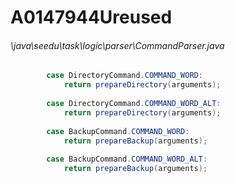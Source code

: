 # A0147944Ureused
###### \java\seedu\task\logic\parser\CommandParser.java
``` java
        case DirectoryCommand.COMMAND_WORD:
            return prepareDirectory(arguments);
            
        case DirectoryCommand.COMMAND_WORD_ALT:
            return prepareDirectory(arguments);
            
        case BackupCommand.COMMAND_WORD:
            return prepareBackup(arguments);
            
        case BackupCommand.COMMAND_WORD_ALT:
            return prepareBackup(arguments);
```
